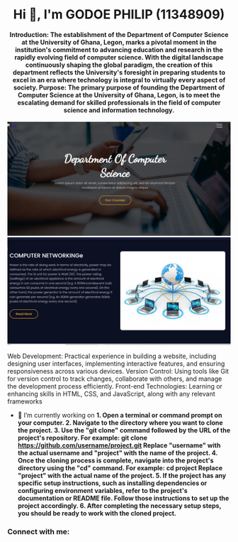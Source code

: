 <h1 align="center">Hi 👋, I'm GODOE PHILIP (11348909)</h1>
<h4 align="center">Introduction: The establishment of the Department of Computer Science at the University of Ghana, Legon, marks a pivotal moment in the institution's commitment to advancing education and research in the rapidly evolving field of computer science. With the digital landscape continuously shaping the global paradigm, the creation of this department reflects the University's foresight in preparing students to excel in an era where technology is integral to virtually every aspect of society.   Purpose: The primary purpose of founding the Department of Computer Science at the University of Ghana, Legon, is to meet the escalating demand for skilled professionals in the field of computer science and information technology.</h4>

![computer](gd.png)
![science](hu.png)

<p>
Web Development: Practical experience in building a website, including designing user interfaces, implementing interactive features, and ensuring responsiveness across various devices. Version Control: Using tools like Git for version control to track changes, collaborate with others, and manage the development process efficiently.
Front-end Technologies: Learning or enhancing skills in HTML, CSS, and JavaScript, along with any relevant frameworks
</p>

- 🔭 I’m currently working on **1. Open a terminal or command prompt on your computer. 2. Navigate to the directory where you want to clone the project. 3. Use the "git clone" command followed by the URL of the project's repository. For example: git clone https://github.com/username/project.git Replace "username" with the actual username and "project" with the name of the project. 4. Once the cloning process is complete, navigate into the project's directory using the "cd" command. For example: cd project Replace "project" with the actual name of the project. 5. If the project has any specific setup instructions, such as installing dependencies or configuring environment variables, refer to the project's documentation or README file. Follow those instructions to set up the project accordingly. 6. After completing the necessary setup steps, you should be ready to work with the cloned project.**

<h3 align="left">Connect with me:</h3>
<p align="left">
</p>
